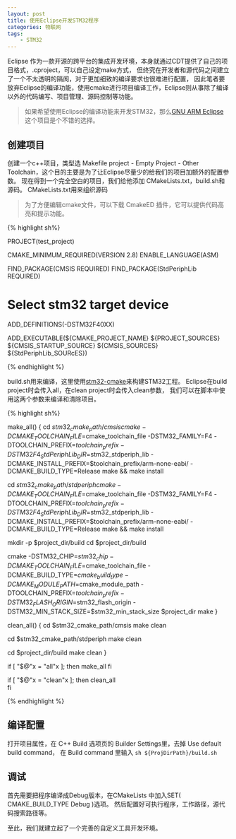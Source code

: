 ```yaml
---
layout: post
title: 使用Eclipse开发STM32程序
categories: 物联网
tags:
    - STM32
---
```


Eclipse 作为一款开源的跨平台的集成开发环境，本身就通过CDT提供了自己的项目格式，.cproject，可以自己设定make方式，
但终究在开发者和源代码之间建立了一个不太透明的隔阂，对于更加细致的编译要求也很难进行配置，
因此笔者要放弃Eclipse的编译功能，使用cmake进行项目编译工作，Eclipse则从事除了编译以外的代码编写、项目管理、源码控制等功能。

> 如果希望使用Eclipse的编译功能来开发STM32，那么[GNU ARM Eclipse](http://gnuarmeclipse.github.io/)这个项目是个不错的选择。

## 创建项目
创建一个c++项目，类型选 Makefile project - Empty Project - Other Toolchain，这个目的主要是为了让Eclipse尽量少的给我们的项目加额外的配置参数。
现在得到一个完全空白的项目，我们给他添加 CMakeLists.txt，build.sh和源码。
CMakeLists.txt用来组织源码
> 为了方便编辑cmake文件，可以下载 CmakeED 插件，它可以提供代码高亮和提示功能。

{% highlight sh%}

PROJECT(test_project)

CMAKE_MINIMUM_REQUIRED(VERSION 2.8)
ENABLE_LANGUAGE(ASM)

FIND_PACKAGE(CMSIS REQUIRED)
FIND_PACKAGE(StdPeriphLib REQUIRED)

# Select stm32 target device
ADD_DEFINITIONS(-DSTM32F40XX) 

ADD_EXECUTABLE(${CMAKE_PROJECT_NAME} ${PROJECT_SOURCES} ${CMSIS_STARTUP_SOURCE} ${CMSIS_SOURCES} ${StdPeriphLib_SOURcES})

{% endhighlight %}

build.sh用来编译，这里使用[stm32-cmake](https://github.com/ObKo/stm32-cmake/tree/old-stdperiph)来构建STM32工程。
Eclipse在build project时会传入all，在clean project时会传入clean参数，
我们可以在脚本中使用这两个参数来编译和清除项目。

{% highlight sh%}

make_all() {
cd $stm32_cmake_path/cmsis
cmake -DCMAKE_TOOLCHAIN_FILE=$cmake_toolchain_file -DSTM32_FAMILY=F4 -DTOOLCHAIN_PREFIX=$toolchain_prefix -DSTM32F4_StdPeriphLib_DIR=$stm32_stdperiph_lib -DCMAKE_INSTALL_PREFIX=$toolchain_prefix/arm-none-eabi/ -DCMAKE_BUILD_TYPE=Release
make && make install

cd $stm32_cmake_path/stdperiph
cmake -DCMAKE_TOOLCHAIN_FILE=$cmake_toolchain_file -DSTM32_FAMILY=F4 -DTOOLCHAIN_PREFIX=$toolchain_prefix -DSTM32F4_StdPeriphLib_DIR=$stm32_stdperiph_lib -DCMAKE_INSTALL_PREFIX=$toolchain_prefix/arm-none-eabi/ -DCMAKE_BUILD_TYPE=Release
make && make install

mkdir -p $project_dir/build
cd $project_dir/build

cmake -DSTM32_CHIP=$stm32_chip -DCMAKE_TOOLCHAIN_FILE=$cmake_toolchain_file -DCMAKE_BUILD_TYPE=$cmake_build_type -DCMAKE_MODULE_PATH=$cmake_module_path -DTOOLCHAIN_PREFIX=$toolchain_prefix -DSTM32_FLASH_ORIGIN=$stm32_flash_origin -DSTM32_MIN_STACK_SIZE=$stm32_min_stack_size $project_dir 
make
}


clean_all() {
cd $stm32_cmake_path/cmsis
make clean

cd $stm32_cmake_path/stdperiph
make clean

cd $project_dir/build
make clean
}

if [ "$@"x = "all"x ]; then
	make_all
fi

if [ "$@"x = "clean"x ]; then
	clean_all	
fi

{% endhighlight %}

## 编译配置
打开项目属性，在 C++ Build 选项页的 Builder Settings里，去掉 Use default build command，
在 Build command 里输入 `sh ${ProjDirPath}/build.sh`

## 调试
首先需要把程序编译成Debug版本，在CMakeLists 中加入SET( CMAKE_BUILD_TYPE Debug )选项。
然后配置好可执行程序，工作路径，源代码搜索路径等。

至此，我们就建立起了一个完善的自定义工具开发环境。
